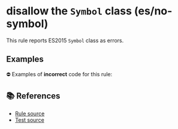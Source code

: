 # disallow the `Symbol` class (es/no-symbol)

This rule reports ES2015 `Symbol` class as errors.

## Examples

⛔ Examples of **incorrect** code for this rule:

<eslint-playground type="bad" code="/*eslint es/no-symbol: error */
let s = Symbol(&quot;s&quot;)
" />

## 📚 References

- [Rule source](https://github.com/mysticatea/eslint-plugin-es/blob/v3.0.0/lib/rules/no-symbol.js)
- [Test source](https://github.com/mysticatea/eslint-plugin-es/blob/v3.0.0/tests/lib/rules/no-symbol.js)
